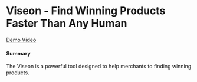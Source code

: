 
# Viseon - Find Winning Products ‍Faster Than Any Human

[Demo Video](https://go.screenpal.com/watch/cZfUjoVMuN8)

#### Summary

The Viseon is a powerful tool designed to help merchants to finding winning products.

